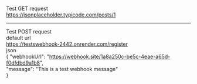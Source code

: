 Test GET request  
    https://jsonplaceholder.typicode.com/posts/1
*******************************************************************
Test POST request  
    default url  
        https://testswebhook-2442.onrender.com/register  
    json   
        {
            "webhookUrl": "https://webhook.site/1a8a250c-be5c-4eae-a65d-f0dfdbd9a1b8",  
            "message": "This is a test webhook message"  
        }  
    
